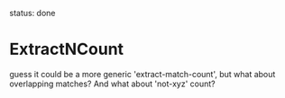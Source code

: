 status: done
# ExtractNCount

guess it could be a more generic 'extract-match-count', but what about overlapping matches?
And what about 'not-xyz' count?
